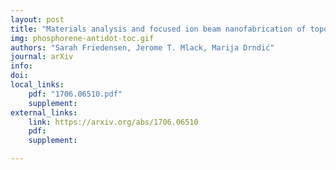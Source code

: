 ```yaml
---
layout: post
title: "Materials analysis and focused ion beam nanofabrication of topological insulator Bi2Se3"
img: phosphorene-antidot-toc.gif
authors: "Sarah Friedensen, Jerome T. Mlack, Marija Drndić"
journal: arXiv
info:
doi: 
local_links:
    pdf: "1706.06510.pdf"
    supplement:
external_links:
    link: https://arxiv.org/abs/1706.06510
    pdf:
    supplement:

---
```


<!--more-->

